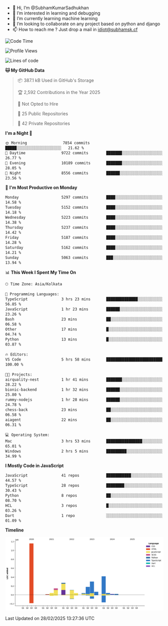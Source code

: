 - 👋 Hi, I’m @SubhamKumarSadhukhan
- 👀 I’m interested in learning and debugging
- 🌱 I’m currently learning machine learning
- 💞️ I’m looking to collaborate on any project based on python and django
- 📫 How to reach me ?
      Just drop a mail in idiot@subhamsk.cf

<!---
SubhamKumarSadhukhan/SubhamKumarSadhukhan is a ✨ special ✨ repository because its `README.md` (this file) appears on your GitHub profile.
You can click the Preview link to take a look at your changes.
--->


<!--START_SECTION:waka-->
![Code Time](http://img.shields.io/badge/Code%20Time-2%2C769%20hrs%201%20min-blue)

![Profile Views](http://img.shields.io/badge/Profile%20Views-2-blue)

![Lines of code](https://img.shields.io/badge/From%20Hello%20World%20I%27ve%20Written-2.8%20million%20lines%20of%20code-blue)

**🐱 My GitHub Data** 

> 📦 387.1 kB Used in GitHub's Storage 
 > 
> 🏆 2,592 Contributions in the Year 2025
 > 
> 🚫 Not Opted to Hire
 > 
> 📜 25 Public Repositories 
 > 
> 🔑 42 Private Repositories 
 > 
**I'm a Night 🦉** 

```text
🌞 Morning                7854 commits        █████░░░░░░░░░░░░░░░░░░░░   21.62 % 
🌆 Daytime                9722 commits        ███████░░░░░░░░░░░░░░░░░░   26.77 % 
🌃 Evening                10189 commits       ███████░░░░░░░░░░░░░░░░░░   28.05 % 
🌙 Night                  8556 commits        ██████░░░░░░░░░░░░░░░░░░░   23.56 % 
```
📅 **I'm Most Productive on Monday** 

```text
Monday                   5297 commits        ████░░░░░░░░░░░░░░░░░░░░░   14.58 % 
Tuesday                  5152 commits        ████░░░░░░░░░░░░░░░░░░░░░   14.18 % 
Wednesday                5223 commits        ████░░░░░░░░░░░░░░░░░░░░░   14.38 % 
Thursday                 5237 commits        ████░░░░░░░░░░░░░░░░░░░░░   14.42 % 
Friday                   5187 commits        ████░░░░░░░░░░░░░░░░░░░░░   14.28 % 
Saturday                 5162 commits        ████░░░░░░░░░░░░░░░░░░░░░   14.21 % 
Sunday                   5063 commits        ███░░░░░░░░░░░░░░░░░░░░░░   13.94 % 
```


📊 **This Week I Spent My Time On** 

```text
🕑︎ Time Zone: Asia/Kolkata

💬 Programming Languages: 
TypeScript               3 hrs 23 mins       ██████████████░░░░░░░░░░░   56.85 % 
JavaScript               1 hr 23 mins        ██████░░░░░░░░░░░░░░░░░░░   23.26 % 
Bash                     23 mins             ██░░░░░░░░░░░░░░░░░░░░░░░   06.58 % 
Other                    17 mins             █░░░░░░░░░░░░░░░░░░░░░░░░   04.74 % 
Python                   13 mins             █░░░░░░░░░░░░░░░░░░░░░░░░   03.87 % 

🔥 Editors: 
VS Code                  5 hrs 58 mins       █████████████████████████   100.00 % 

🐱‍💻 Projects: 
airquality-nest          1 hr 41 mins        ███████░░░░░░░░░░░░░░░░░░   28.22 % 
bionic-backend           1 hr 32 mins        ██████░░░░░░░░░░░░░░░░░░░   25.80 % 
rummy-nodejs             1 hr 28 mins        ██████░░░░░░░░░░░░░░░░░░░   24.78 % 
chess-back               23 mins             ██░░░░░░░░░░░░░░░░░░░░░░░   06.58 % 
aiagent                  22 mins             ██░░░░░░░░░░░░░░░░░░░░░░░   06.31 % 

💻 Operating System: 
Mac                      3 hrs 53 mins       ████████████████░░░░░░░░░   65.01 % 
Windows                  2 hrs 5 mins        █████████░░░░░░░░░░░░░░░░   34.99 % 
```

**I Mostly Code in JavaScript** 

```text
JavaScript               41 repos            ███████████░░░░░░░░░░░░░░   44.57 % 
TypeScript               28 repos            ████████░░░░░░░░░░░░░░░░░   30.43 % 
Python                   8 repos             ██░░░░░░░░░░░░░░░░░░░░░░░   08.70 % 
HCL                      3 repos             █░░░░░░░░░░░░░░░░░░░░░░░░   03.26 % 
Dart                     1 repo              ░░░░░░░░░░░░░░░░░░░░░░░░░   01.09 % 
```



**Timeline**

![Lines of Code chart](https://raw.githubusercontent.com/SubhamKumarSadhukhan/SubhamKumarSadhukhan/main/assets/bar_graph.png)


 Last Updated on 28/02/2025 13:27:36 UTC
<!--END_SECTION:waka-->

